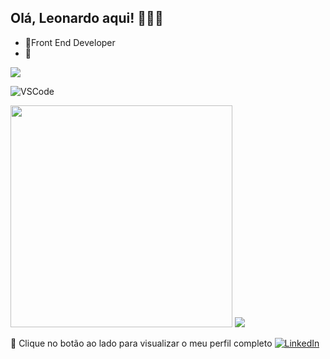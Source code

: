 ## Olá, Leonardo aqui! 👩🏾‍🚀

- 🔭Front End Developer
- 💬
<img src="width=60em https://user-images.githubusercontent.com/107955919/227744385-fbe59419-65cd-4657-8bc6-de1483daded9.png">

![VSCode](https://camo.githubusercontent.com/639d2f4c43a01e8f0382589b9e2dae1d20161b6ec0bc9a40dcd99917f1b2286d/68747470733a2f2f696d672e736869656c64732e696f2f62616467652f2d5653436f64652d3030374143433f7374796c653d666c61742d737175617265266c6f676f3d76697375616c2d73747564696f2d636f6465266c6f676f436f6c6f723d7768697465)

<div align="left">
    <img width="355px" src="https://github-readme-stats.vercel.app/api/top-langs/?username=LeonardoPires2&layout=compact&theme=github_dark"/>
    <img src="https://github-readme-stats.vercel.app/api?username=LeonardoPires2&theme=github_dark&hide_rank=true"/>
</div>

🔗 Clique no botão ao lado para visualizar o meu perfil completo <a href="https://www.linkedin.com/in/leonardo-carvalho-pires/"><img src="https://img.shields.io/badge/LinkedIn-%230077B5.svg?&style=flat-square&logo=linkedin&logoColor=white" alt="LinkedIn"> </a>

